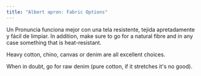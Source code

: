 ```yaml
---
title: "Albert apron: Fabric Options"
---
```


Un Pronuncia funciona mejor con una tela resistente, tejida apretadamente y fácil de limpiar. In addition, make sure to go for a natural fibre and in any case something that is heat-resistant.

Heavy cotton, chino, canvas or denim are all excellent choices.

When in doubt, go for raw denim (pure cotton, if it stretches it's no good).
